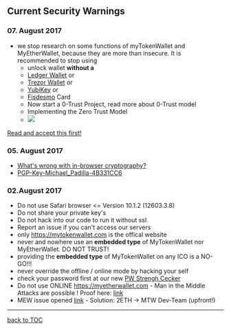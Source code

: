 ## Current Security Warnings

### 07. August 2017
* we stop research on some functions of myTokenWallet and MyEtherWallet, because they are more than insecure. It is recommended to stop using
  * unlock wallet **without a**
  * [Ledger Wallet](https://www.ledgerwallet.com/r/07c5) or
  * [Trezor Wallet](https://trezor.io/?a=bitcoins-today.com) or
  * [YubiKey](http://amzn.to/2wlLPL3) or
  * [Fisdesmo](https://shop.fidesmo.com/product/yubikey-neo-with-fidesmo) Card
  * Now start a 0-Trust Project, read more about 0-Trust model
  * Implementing the Zero Trust Model
  * ![](https://doc.satoshilabs.com/trezor-user/_images/zero-trust-diagram.png)


[Read and accept this first!](https://github.com/Zwilla/mytokenwallet.com/blob/master/LICENSE)
### 05. August 2017
* [What's wrong with in-browser cryptography?](https://tonyarcieri.com/whats-wrong-with-webcrypto)
* [PGP-Key-Michael_Padilla-4B331CC6](PGP-Key-Michael_Padilla-4B331CC6.asc)


### 02.August 2017  
* Do not use Safari browser <= Version 10.1.2 (12603.3.8)
* Do not share your private key's
* Do not hack into our code to run it without ssl
* Report an issue if you can't access our servers
* only https://mytokenwallet.com is the offical website
* never and nowhere use an **embedded type** of MyTokenWallet nor MyEtherWallet. DO NOT TRUST!
* providing the **embedded type** of MyTokenWallet on any ICO is a NO-GO!!!
* never override the offline / online mode by hacking your self
* check your password first at our new [PW Strengh Cecker](https://www.mytokenwallet.com/pwStrength-meter.html)
* Do not use ONLINE https://myetherwallet.com - Man in the Middle Attacks are possible ! Proof here: [link](https://goo.gl/jSjP8Z)
* MEW issue opened [link](https://goo.gl/MahDV5) - Solution: 2ETH -> MTW Dev-Team (upfront!)


***
[back to TOC](https://github.com/Zwilla/mytokenwallet.com/blob/master/docs/DOCS-TOC.md)


